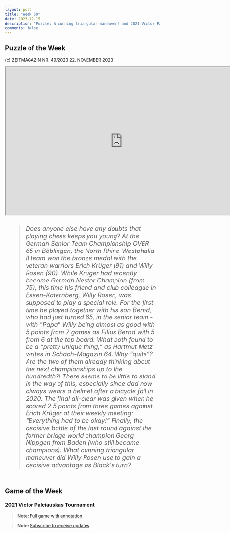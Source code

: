 ```yaml
---
layout: post
title: "Week 50"
date: 2023-12-15
description: "Puzzle: A cunning triangular maneuver! and 2021 Victor Palciauskas Tournament"
comments: false
---
```



## Puzzle of the Week
(c) ZEITMAGAZIN NR. 49/2023 22. NOVEMBER 2023

<iframe src="https://fritz.chessbase.com?fen=r5k1/7p/3p2p1/2pPbn2/1p5q/1P1PP2B/2QB1PKP/5R2 b - - 0 1" style="width:760px;height:480px">
</iframe>

<div style="border: 1px solid white; padding: 10px">
     <blockquote style="font-size: 20px; font-style: italic; font-weight: 400;">
Does anyone else have any doubts that playing chess keeps you young? At the German Senior Team Championship OVER 65 in Böblingen, the North Rhine-Westphalia II team won the bronze medal with the veteran warriors Erich Krüger (91) and Willy Rosen (90). While Krüger had recently become German Nestor Champion (from 75), this time his friend and club colleague in Essen-Katernberg, Willy Rosen, was supposed to play a special role. For the first time he played together with his son Bernd, who had just turned 65, in the senior team - with "Papa" Willy being almost as good with 5 points from 7 games as Filius Bernd with 5 from 6 at the top board. What both found to be a “pretty unique thing,” as Hartmut Metz writes in Schach-Magazin 64. Why “quite”? Are the two of them already thinking about the next championships up to the hundredth?! There seems to be little to stand in the way of this, especially since dad now always wears a helmet after a bicycle fall in 2020. The final all-clear was given when he scored 2.5 points from three games against Erich Krüger at their weekly meeting: “Everything had to be okay!” Finally, the decisive battle of the last round against the former bridge world champion Georg Nippgen from Baden (who still became champions). What cunning triangular maneuver did Willy Rosen use to gain a decisive advantage as Black's turn?
    </blockquote>
</div>

## Game of the Week

### 2021 Victor Palciauskas Tournament

<div class="cbdiagram"
data-size="400"
data-hint="Double Attack"
data-solution="Nf6"
data-moves="1.Nf3 d5 2.g3 Nc6 3.d4 Nf6 4.Bg2 Bf5 5.O-O Ng4 6.c4 e6 7.Nc3 Bb4 8.Nh4 O-O 9.cxd5 exd5 10.Nxf5 Qd7 11.e4 Rfe8 12.Qxg4 g6 13.Nh6+ Kg7 14.Qxd7 Re7 15.Qg4 Rd8 16.Nxd5 a5 17.Nf5+ Kf8 18.Bh6+ Ke8 19.Ng7+ Kf8"
data-play="1000"
data-legend="Find the mate"
data-title="Schroeer, Egbert vs Churchill, Kyle">
</div>



> **Note:** [Full game with annotation](https://share.chessbase.com/SharedGames/game/?p=uRfvIHypzXutG/zqkEPyw164y4KpKK/HMNumEWeFRIPnn1nVHUVvknCe9M92QPOw)

> **Note:** [Subscribe to receive updates](https://follow.it/senior-chess-improver?leanpub)
